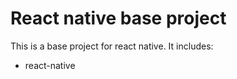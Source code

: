 React native base project
=========================
This is a base project for react native. It includes:
- react-native
